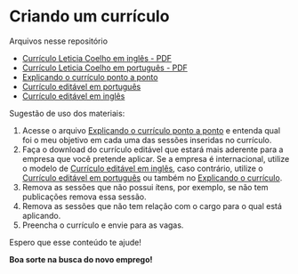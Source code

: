 # Criando um currículo

Arquivos nesse repositório
- [Currículo Leticia Coelho em inglês - PDF](https://github.com/engenheiracoelho/curriculo/blob/main/Curri%CC%81culo%20Leticia%20Coelho%20em%20ingle%CC%82s.pdf)
- [Currículo Leticia Coelho em português - PDF](https://github.com/engenheiracoelho/curriculo/blob/main/Curri%CC%81culo%20Leti%CC%81cia%20Coelho%20em%20portugue%CC%82s.pdf)
- [Explicando o currículo ponto a ponto](https://github.com/engenheiracoelho/curriculo/blob/main/Explicando%20o%20curri%CC%81culo.pdf)
- [Currículo editável em português](https://github.com/engenheiracoelho/curriculo/blob/main/Curri%CC%81culo%20edita%CC%81vel%20em%20portugue%CC%82s.docx)
- [Currículo editável em inglês](https://github.com/engenheiracoelho/curriculo/blob/main/Curri%CC%81culo%20edita%CC%81vel%20em%20ingle%CC%82s.docx)

Sugestão de uso dos materiais:

1. Acesse o arquivo [Explicando o currículo ponto a ponto](https://github.com/engenheiracoelho/curriculo/blob/main/Explicando%20o%20curri%CC%81culo.pdf) e entenda qual foi o meu objetivo em cada uma das sessões inseridas no currículo. 
2. Faça o download do currículo editável que estará mais aderente para a empresa que você pretende aplicar. Se a empresa é internacional, utilize o modelo de [Currículo editável em inglês](https://github.com/engenheiracoelho/curriculo/blob/main/Curri%CC%81culo%20edita%CC%81vel%20em%20ingle%CC%82s.docx), caso contrário, utilize o [Currículo editável em português](https://github.com/engenheiracoelho/curriculo/blob/main/Curri%CC%81culo%20edita%CC%81vel%20em%20portugue%CC%82s.docx) ou também no [Explicando o currículo](https://github.com/engenheiracoelho/curriculo/blob/main/Explicando%20o%20curri%CC%81culo.docx).
3. Remova as sessões que não possui ítens, por exemplo, se não tem publicações remova essa sessão.
4. Remova as sessões que não tem relação com o cargo para o qual está aplicando.
4. Preencha o currículo e envie para as vagas. 

Espero que esse conteúdo te ajude! 

<b>Boa sorte na busca do novo emprego!</b>
